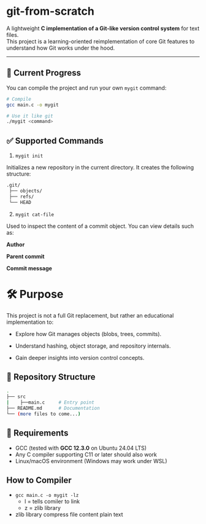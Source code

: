 # git-from-scratch
A lightweight **C implementation of a Git-like version control system** for text files.  
This project is a learning-oriented reimplementation of core Git features to understand how Git works under the hood.

---

## 🚀 Current Progress
You can compile the project and run your own `mygit` command:

```bash
# Compile
gcc main.c -o mygit

# Use it like git
./mygit <command>
```

## ✅ Supported Commands
1. `mygit init`

Initializes a new repository in the current directory.
It creates the following structure:
```bash
.git/
 ├── objects/
 ├── refs/
 └── HEAD
```

2. `mygit cat-file` 

Used to inspect the content of a commit object.
You can view details such as:

**Author**

**Parent commit**

**Commit message**

# 🛠 Purpose
This project is not a full Git replacement, but rather an educational implementation to:

- Explore how Git manages objects (blobs, trees, commits).

- Understand hashing, object storage, and repository internals.

- Gain deeper insights into version control concepts.

## 📂 Repository Structure
```bash
.
├── src
|    ├──main.c     # Entry point
├── README.md      # Documentation
└── (more files to come...)

```

## 🔧 Requirements
- GCC (tested with **GCC 12.3.0** on Ubuntu 24.04 LTS)  
- Any C compiler supporting C11 or later should also work  
- Linux/macOS environment (Windows may work under WSL)  


## How to Compiler
- `gcc main.c -o mygit -lz`
    - l = tells comiler to link
    - z = zlib library  
- zlib library compress file content plain text 